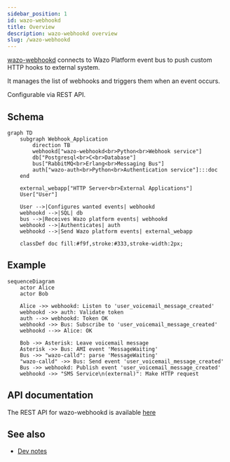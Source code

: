 ```yaml
---
sidebar_position: 1
id: wazo-webhookd
title: Overview
description: wazo-webhookd overview
slug: /wazo-webhookd
---
```


[wazo-webhookd](https://github.com/wazo-platform/wazo-webhookd) connects to Wazo Platform event bus to push custom HTTP hooks to external
system.

It manages the list of webhooks and triggers them when an event occurs.

Configurable via REST API.

## Schema

```mermaid
graph TD
    subgraph Webhook_Application
        direction TB
        webhookd["wazo-webhookd<br>Python<br>Webhook service"]
        db["Postgresql<br>C<br>Database"]
        bus["RabbitMQ<br>Erlang<br>Messaging Bus"]
        auth["wazo-auth<br>Python<br>Authentication service"]:::doc
    end

    external_webapp["HTTP Server<br>External Applications"]
    User["User"]

    User -->|Configures wanted events| webhookd
    webhookd -->|SQL| db
    bus -->|Receives Wazo platform events| webhookd
    webhookd -->|Authenticates| auth
    webhookd -->|Send Wazo platform events| external_webapp

    classDef doc fill:#f9f,stroke:#333,stroke-width:2px;
```

## Example

```mermaid
sequenceDiagram
    actor Alice
    actor Bob

    Alice ->> webhookd: Listen to 'user_voicemail_message_created'
    webhookd ->> auth: Validate token
    auth -->> webhookd: Token OK
    webhookd ->> Bus: Subscribe to 'user_voicemail_message_created'
    webhookd -->> Alice: OK

    Bob ->> Asterisk: Leave voicemail message
    Asterisk ->> Bus: AMI event 'MessageWaiting'
    Bus ->> "wazo-calld": parse 'MessageWaiting'
    "wazo-calld" ->> Bus: Send event 'user_voicemail_message_created'
    Bus ->> webhookd: Publish event 'user_voicemail_message_created'
    webhookd ->> "SMS Service\n(external)": Make HTTP request
```

## API documentation

The REST API for wazo-webhookd is available [here](../api/webhook.html)

## See also

- [Dev notes](webhook-core.html)
